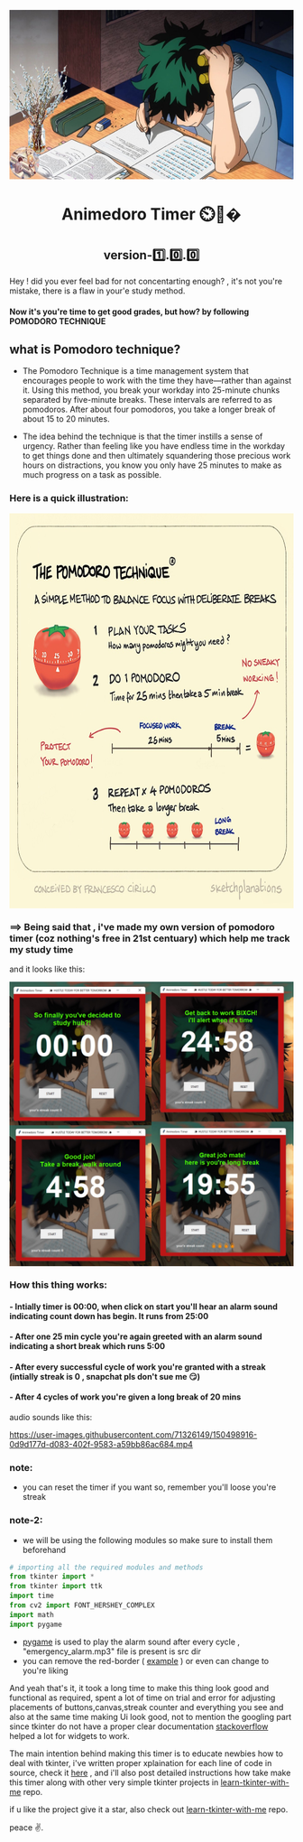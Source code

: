 <p align="center"><img src="src/sample1.jpg" width="100%" height='300' ></p>
<h1 align="center"> Animedoro Timer ⏲️📙�</h1>
<h2 align="center">version-1️⃣.0️⃣.0️⃣</h2>
Hey ! did you ever feel bad for not concentarting enough? , it's not you're mistake, there is a flaw in your'e study method.

#### Now it's you're time to get good grades, but how? by following POMODORO TECHNIQUE  

## what is Pomodoro technique?
- The Pomodoro Technique is a time management system that encourages people to work with the time they have—rather than against it. Using this method, you break your workday into 25-minute chunks separated by five-minute breaks. These intervals are referred to as pomodoros. After about four pomodoros, you take a longer break of about 15 to 20 minutes.

- The idea behind the technique is that the timer instills a sense of urgency. Rather than feeling like you have endless time in the workday to get things done and then ultimately squandering those precious work hours on distractions, you know you only have 25 minutes to make as much progress on a task as possible.

### Here is a quick illustration:
<p align="center"><img src="src/illustration.jpg" height='700' width='900' align="center"></p>

### ==> Being said that , i've made my own version of pomodoro timer (coz nothing's free in 21st centuary) which help me track my study time
and it looks like this: 
<p align="center"><img src="preview/final.jpg" align="center"></p>

### How this thing works:
#### - Intially timer is 00:00, when click on start you'll hear an alarm sound indicating count down has begin. It runs from 25:00
#### - After one 25 min cycle you're again greeted with an alarm sound indicating a short break which runs 5:00
#### - After every successful cycle of work you're granted with a streak (intially streak is 0 , snapchat pls don't sue me 😏)
#### - After 4 cycles of work you're given a long break of 20 mins
audio sounds like this: 

https://user-images.githubusercontent.com/71326149/150498916-0d9d177d-d083-402f-9583-a59bb86ac684.mp4

### note:
- you can reset the timer if you want so, remember you'll loose you're streak
### note-2:
- we will be using the following modules so make sure to install them beforehand

```python
# importing all the required modules and methods 
from tkinter import *
from tkinter import ttk
import time
from cv2 import FONT_HERSHEY_COMPLEX
import math
import pygame
```
- <a href='https://pypi.org/project/pygame/'>pygame</a> is used to play the alarm sound after every cycle , "emergency_alarm.mp3" file is present is src dir
- you can remove the red-border ( <a href='https://github.com/sasivatsal7122/AnimedoroTimer-Tkinter/blob/main/preview/borderless.png'>example</a> ) or even can change to you're liking

And yeah that's it, it took a long time to make this thing look good and functional as required, spent a lot of time on trial and error for adjusting placements of buttons,canvas,streak counter and everything you see and also at the same time making Ui look good, not to mention the googling part since tkinter do not have a proper clear documentation <a href='https://stackoverflow.com/'>stackoverflow</a> helped a lot for widgets to work.

The main intention behind making this timer is to educate newbies how to deal with tkinter, i've written  proper xplaination for each line of code in source, check it <a href='https://github.com/sasivatsal7122/AnimedoroTimer-Tkinter/blob/main/animedoro.py'>here</a> ,  and i'll also post detailed instructions how take make this timer along with other very simple tkinter projects in <a href='https://github.com/sasivatsal7122/learn-tkinter-with-me'>learn-tkinter-with-me</a> repo.

if u like the project give it a star, also check out <a href='https://github.com/sasivatsal7122/learn-tkinter-with-me'>learn-tkinter-with-me</a> repo.

peace ✌️.
